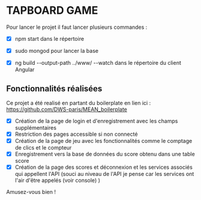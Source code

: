# TAPBOARD GAME

Pour lancer le projet il faut lancer plusieurs commandes : 

- [x] npm start dans le répertoire
- [x] sudo mongod pour lancer la base
- [x] ng build --output-path ../www/ --watch dans le répertoire du client Angular


## Fonctionnalités réalisées

Ce projet a été realisé en partant du boilerplate en lien ici : https://github.com/DWS-paris/MEAN_boilerplate

- [x] Création de la page de login et d'enregistrement avec les champs supplémentaires
- [x] Restriction des pages accessible si non connecté
- [x] Création de la page de jeu avec les fonctionnalités comme le comptage de clics et le compteur
- [x] Enregistrement vers la base de données du score obtenu dans une table score
- [x] Création de la page des scores et déconnexion et les services associés qui appellent l'API (souci au niveau de l'API je pense car les services ont l'air d'être appelés (voir console) )

Amusez-vous bien !
